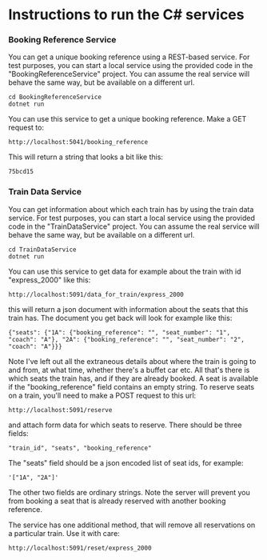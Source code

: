 # Instructions to run the C# services

### Booking Reference Service

You can get a unique booking reference using a REST-based service. For test purposes, you can start a local service using the provided code in the "BookingReferenceService" project. You can assume the real service will behave the same way, but be available on a different url.

    cd BookingReferenceService
    dotnet run

You can use this service to get a unique booking reference. Make a GET request to:

    http://localhost:5041/booking_reference

This will return a string that looks a bit like this:

	75bcd15
	
### Train Data Service 

You can get information about which each train has by using the train data service. For test purposes, you can start a local service using the provided code in the "TrainDataService" project. You can assume the real service will behave the same way, but be available on a different url.

    cd TrainDataService
    dotnet run

You can use this service to get data for example about the train with id "express_2000" like this:

    http://localhost:5091/data_for_train/express_2000

this will return a json document with information about the seats that this train has. The document you get back will look for example like this:

    {"seats": {"1A": {"booking_reference": "", "seat_number": "1", "coach": "A"}, "2A": {"booking_reference": "", "seat_number": "2", "coach": "A"}}}

Note I've left out all the extraneous details about where the train is going to and from, at what time, whether there's a buffet car etc. All that's there is which seats the train has, and if they are already booked. A seat is available if the "booking_reference" field contains an empty string. To reserve seats on a train, you'll need to make a POST request to this url:

    http://localhost:5091/reserve

and attach form data for which seats to reserve. There should be three fields: 

    "train_id", "seats", "booking_reference"

The "seats" field should be a json encoded list of seat ids, for example:

    '["1A", "2A"]'

The other two fields are ordinary strings. Note the server will prevent you from booking a seat that is already reserved with another booking reference.

The service has one additional method, that will remove all reservations on a particular train. Use it with care:

    http://localhost:5091/reset/express_2000

